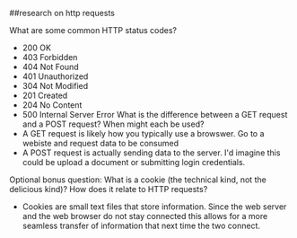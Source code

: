##research on http requests

What are some common HTTP status codes?
 * 200 OK
 * 403 Forbidden
 * 404 Not Found
 * 401 Unauthorized
 * 304 Not Modified
 * 201 Created
 * 204 No Content
 * 500 Internal Server Error
What is the difference between a GET request and a POST request? When might each be used?
 * A GET request is likely how you typically use a browswer. Go to a webiste and request data to be consumed
 * A POST request is actually sending data to the server. I'd imagine this could be upload a document or submitting login credentials.

Optional bonus question: What is a cookie (the technical kind, not the delicious kind)? How does it relate to HTTP requests?
 * Cookies are small text files that store information. Since the web server and the web browser do not stay connected this allows for a more seamless transfer of information that next time the two connect.